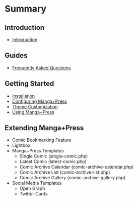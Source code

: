 # Summary

## Introduction

* [Introduction](README.md)

## Guides

* [Frequently Asked Questions](frequently-asked-questions.md)

## Getting Started

* [Installation](getting-started/installation.md)
* [Configuring Manga+Press](getting-started/configuring-manga+press.md)
* [Theme Customization](getting-started/theme-customization.md)
* [Using Manga+Press](getting-started/using-manga+press.md)

## Extending Manga+Press

* Comic Bookmarking Feature
* Lightbox
* Manga+Press Templates
  * Single Comic \(single-comic.php\)
  * Latest Comic \(latest-comic.php\)
  * Comic Archive Calendar \(comic-archive-calendar.php\)
  * Comic Archive List \(comic-archive-list.php\)
  * Comic Archive Gallery \(comic-archive-gallery.php\)
* Social Media Templates
  * Open Graph
  * Twitter Cards



